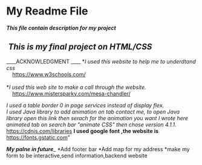 My Readme File<br>
===========
***This file contain description for my project***

 ___This is my final project on HTML/CSS___<br>
-----------
____ACKNOWLEDGMENT ____
*_I used this website to help me to underdtand css_<br>
    https://www.w3schools.com/<br><br>
*_I used this web site to make a call through the website._<br>
    https://www.mistersparky.com/mesa-chandler/


_I used a table border 0 in page services instead of display flex._<br>
_I used Java library to add animation on tab contact me, to open Java library open this link then serach for the animation you want I wrote here animated tab on search bar "animate CSS" then chose version 4.1.1._<br>
https://cdnjs.com/libraries
__I used google font ,the website is__<br>
https://fonts.gstatic.com"

___My palne in future____
*Add footer bar
*Add map for my address
*make my form to be interactive,send information,backend website